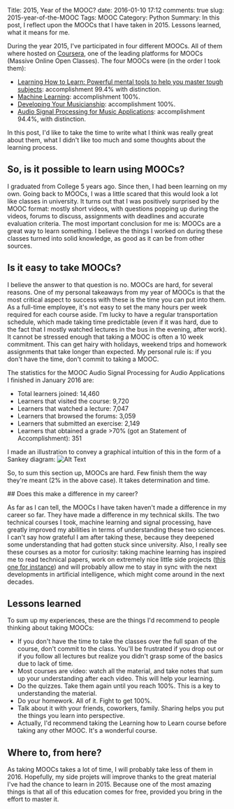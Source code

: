 ﻿Title: 2015, Year of the MOOC? 
date: 2016-01-10 17:12
comments: true
slug: 2015-year-of-the-MOOC 
Tags: MOOC 
Category: Python
Summary: In this post, I reflect upon the MOOCs that I have taken in 2015. Lessons learned, what it means for me. 

During the year 2015, I've participated in four different MOOCs. All of them where hosted on [Coursera](http://www.coursera.org), one of the leading platforms for MOOCs (Massive Online Open Classes).
The four MOOCs were (in the order I took them):

- [Learning How to Learn: Powerful mental tools to help you master tough subjects](https://www.coursera.org/learn/learning-how-to-learn): accomplishment 99.4% with distinction.
- [Machine Learning](https://www.coursera.org/learn/machine-learning): accomplishment 100%.
- [Developing Your Musicianship](https://www.coursera.org/learn/musicianship): accomplishment 100%.
- [Audio Signal Processing for Music Applications](https://www.coursera.org/course/audio): accomplishment 94.4%, with distinction.

In this post, I'd like to take the time to write what I think was really great about them, what I didn't like too much and some thoughts about the learning process.

## So, is it possible to learn using MOOCs?

I graduated from College 5 years ago. Since then, I had been learning on my own. Going back to MOOCs, I was a little scared that this would look a lot like classes in university.
It turns out that I was positively surprised by the MOOC format: mostly short videos, with questions popping up during the videos, forums to discuss, assignments with deadlines and accurate evaluation criteria.
The most important conclusion for me is: MOOCs are a great way to learn something. I believe the things I worked on during these classes turned into solid knowledge, as good as it can be from other sources.

## Is it easy to take MOOCs?

I believe the answer to that question is no. MOOCs are hard, for several reasons.
One of my personal takeaways from my year of MOOCs is that the most critical aspect to success with these is the time you can put into them.
As a full-time employee, it's not easy to set the many hours per week required for each course aside. I'm lucky to have a regular transportation schedule, which made taking time predictable (even if it was hard, due to the fact that I mostly watched lectures in the bus in the evening, after work).
It cannot be stressed enough that taking a MOOC is often a 10 week commitment. This can get hairy with holidays, weekend trips and homework assignments that take longer than expected.
My personal rule is: if you don't have the time, don't commit to taking a MOOC. 

The statistics for the MOOC Audio Signal Processing for Audio Applications I finished in January 2016 are:

- Total learners joined: 14,460
- Learners that visited the course: 9,720
- Learners that watched a lecture: 7,047
- Learners that browsed the forums: 3,059
- Learners that submitted an exercise: 2,149
- Learners that obtained a grade >70% (got an Statement of Accomplishment): 351

I made an illustration to convey a graphical intuition of this in the form of a Sankey diagram:
![Alt Text]({static}/images/moocs_are_hard.png)

So, to sum this section up, MOOCs are hard. Few finish them the way they're meant (2% in the above case). It takes determination and time.

## Does this make a difference in my career?

As far as I can tell, the MOOCs I have taken haven't made a difference in my career so far. They have made a difference in my technical skills. The two technical courses I took, machine learning and signal processing, have greatly improved my abilities in terms of understanding these two sciences. I can't say how grateful I am after taking these, because they deepened some understanding that had gotten stuck since university.
Also, I really see these courses as a motor for curiosity: taking machine learning has inspired me to read technical papers, work on extremely nice little side projects ([this one for instance](http://flothesof.github.io/kaggle-whats-cooking-machine-learning.html)) and will probably allow me to stay in sync with the next developments in artificial intelligence, which might come around in the next decades.

## Lessons learned

To sum up my experiences, these are the things I'd recommend to people thinking about taking MOOCs:

- If you don't have the time to take the classes over the full span of the course, don't commit to the class. You'll be frustrated if you drop out or if you follow all lectures but realize you didn't grasp some of the basics due to lack of time.
- Most courses are video: watch all the material, and take notes that sum up your understanding after each video. This will help your learning.
- Do the quizzes. Take them again until you reach 100%. This is a key to understanding the material.
- Do your homework. All of it. Fight to get 100%. 
- Talk about it with your friends, coworkers, family. Sharing helps you put the things you learn into perspective. 
- Actually, I'd recommend taking the Learning how to Learn course before taking any other MOOC. It's a wonderful course.

## Where to, from here?

As taking MOOCs takes a lot of time, I will probably take less of them in 2016. Hopefully, my side projets will improve thanks to the great material I've had the chance to learn in 2015. Because one of the most amazing things is that all of this education comes for free, provided you bring in the effort to master it.
